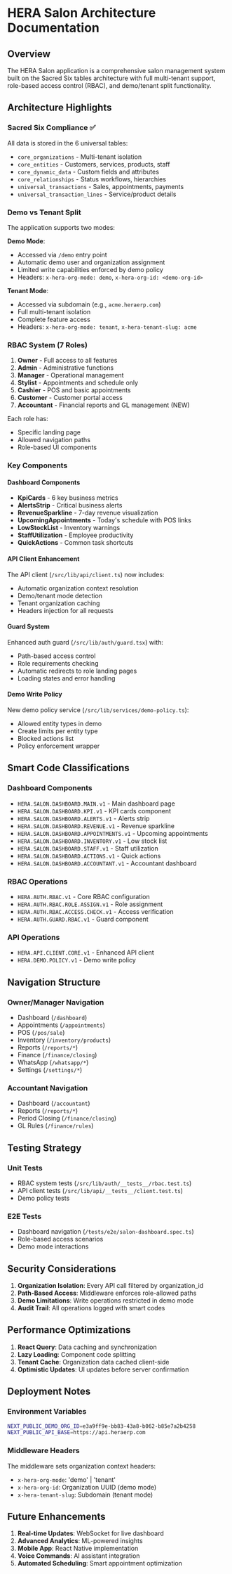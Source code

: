 # HERA Salon Architecture Documentation

## Overview

The HERA Salon application is a comprehensive salon management system built on the Sacred Six tables architecture with full multi-tenant support, role-based access control (RBAC), and demo/tenant split functionality.

## Architecture Highlights

### Sacred Six Compliance ✅

All data is stored in the 6 universal tables:
- `core_organizations` - Multi-tenant isolation
- `core_entities` - Customers, services, products, staff
- `core_dynamic_data` - Custom fields and attributes  
- `core_relationships` - Status workflows, hierarchies
- `universal_transactions` - Sales, appointments, payments
- `universal_transaction_lines` - Service/product details

### Demo vs Tenant Split

The application supports two modes:

**Demo Mode**:
- Accessed via `/demo` entry point
- Automatic demo user and organization assignment
- Limited write capabilities enforced by demo policy
- Headers: `x-hera-org-mode: demo`, `x-hera-org-id: <demo-org-id>`

**Tenant Mode**:
- Accessed via subdomain (e.g., `acme.heraerp.com`)
- Full multi-tenant isolation
- Complete feature access
- Headers: `x-hera-org-mode: tenant`, `x-hera-tenant-slug: acme`

### RBAC System (7 Roles)

1. **Owner** - Full access to all features
2. **Admin** - Administrative functions
3. **Manager** - Operational management  
4. **Stylist** - Appointments and schedule only
5. **Cashier** - POS and basic appointments
6. **Customer** - Customer portal access
7. **Accountant** - Financial reports and GL management (NEW)

Each role has:
- Specific landing page
- Allowed navigation paths
- Role-based UI components

### Key Components

#### Dashboard Components
- **KpiCards** - 6 key business metrics
- **AlertsStrip** - Critical business alerts
- **RevenueSparkline** - 7-day revenue visualization
- **UpcomingAppointments** - Today's schedule with POS links
- **LowStockList** - Inventory warnings
- **StaffUtilization** - Employee productivity
- **QuickActions** - Common task shortcuts

#### API Client Enhancement
The API client (`/src/lib/api/client.ts`) now includes:
- Automatic organization context resolution
- Demo/tenant mode detection
- Tenant organization caching
- Headers injection for all requests

#### Guard System
Enhanced auth guard (`/src/lib/auth/guard.tsx`) with:
- Path-based access control
- Role requirements checking
- Automatic redirects to role landing pages
- Loading states and error handling

#### Demo Write Policy
New demo policy service (`/src/lib/services/demo-policy.ts`):
- Allowed entity types in demo
- Create limits per entity type
- Blocked actions list
- Policy enforcement wrapper

## Smart Code Classifications

### Dashboard Components
- `HERA.SALON.DASHBOARD.MAIN.v1` - Main dashboard page
- `HERA.SALON.DASHBOARD.KPI.v1` - KPI cards component
- `HERA.SALON.DASHBOARD.ALERTS.v1` - Alerts strip
- `HERA.SALON.DASHBOARD.REVENUE.v1` - Revenue sparkline
- `HERA.SALON.DASHBOARD.APPOINTMENTS.v1` - Upcoming appointments
- `HERA.SALON.DASHBOARD.INVENTORY.v1` - Low stock list
- `HERA.SALON.DASHBOARD.STAFF.v1` - Staff utilization
- `HERA.SALON.DASHBOARD.ACTIONS.v1` - Quick actions
- `HERA.SALON.DASHBOARD.ACCOUNTANT.v1` - Accountant dashboard

### RBAC Operations
- `HERA.AUTH.RBAC.v1` - Core RBAC configuration
- `HERA.AUTH.RBAC.ROLE.ASSIGN.v1` - Role assignment
- `HERA.AUTH.RBAC.ACCESS.CHECK.v1` - Access verification
- `HERA.AUTH.GUARD.RBAC.v1` - Guard component

### API Operations
- `HERA.API.CLIENT.CORE.v1` - Enhanced API client
- `HERA.DEMO.POLICY.v1` - Demo write policy

## Navigation Structure

### Owner/Manager Navigation
- Dashboard (`/dashboard`)
- Appointments (`/appointments`)
- POS (`/pos/sale`)
- Inventory (`/inventory/products`)
- Reports (`/reports/*`)
- Finance (`/finance/closing`)
- WhatsApp (`/whatsapp/*`)
- Settings (`/settings/*`)

### Accountant Navigation
- Dashboard (`/accountant`)
- Reports (`/reports/*`)
- Period Closing (`/finance/closing`)
- GL Rules (`/finance/rules`)

## Testing Strategy

### Unit Tests
- RBAC system tests (`/src/lib/auth/__tests__/rbac.test.ts`)
- API client tests (`/src/lib/api/__tests__/client.test.ts`)
- Demo policy tests

### E2E Tests
- Dashboard navigation (`/tests/e2e/salon-dashboard.spec.ts`)
- Role-based access scenarios
- Demo mode interactions

## Security Considerations

1. **Organization Isolation**: Every API call filtered by organization_id
2. **Path-Based Access**: Middleware enforces role-allowed paths
3. **Demo Limitations**: Write operations restricted in demo mode
4. **Audit Trail**: All operations logged with smart codes

## Performance Optimizations

1. **React Query**: Data caching and synchronization
2. **Lazy Loading**: Component code splitting
3. **Tenant Cache**: Organization data cached client-side
4. **Optimistic Updates**: UI updates before server confirmation

## Deployment Notes

### Environment Variables
```bash
NEXT_PUBLIC_DEMO_ORG_ID=e3a9ff9e-bb83-43a8-b062-b85e7a2b4258
NEXT_PUBLIC_API_BASE=https://api.heraerp.com
```

### Middleware Headers
The middleware sets organization context headers:
- `x-hera-org-mode`: 'demo' | 'tenant'
- `x-hera-org-id`: Organization UUID (demo mode)
- `x-hera-tenant-slug`: Subdomain (tenant mode)

## Future Enhancements

1. **Real-time Updates**: WebSocket for live dashboard
2. **Advanced Analytics**: ML-powered insights
3. **Mobile App**: React Native implementation
4. **Voice Commands**: AI assistant integration
5. **Automated Scheduling**: Smart appointment optimization